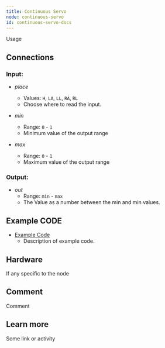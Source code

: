 ```yaml
---
title: Continuous Servo
node: continuous-servo
id: continuous-servo-docs
---
```


Usage

## Connections

<div class="node-input-list" markdown="block">

### Input:

- *place*
	- Values: `H`, `LA`, `LL`, `RA`, `RL`
	- Choose where to read the input.

- *min*
	- Range: `0` - `1`
	- Minimum value of the output range

- *max*
	- Range: `0` - `1`
	- Maximum value of the output range

</div>


<div class="node-output-list" markdown="block">

### Output:

- *out*
	- Range: `min` - `max`
	- The Value as a number between the <span class='node-input'>min</span> and <span class='node-input'>min</span> values.

</div>

## Example CODE

<div class="node-example-programs" markdown="block">

- [Example Code](http://code.quirkbot.com/program/XXXXXXXXXXXXXXXX "Go to Quirkbot CODE")
	- Description of example code.

</div>

## Hardware
If any specific to the node

## Comment
Comment

## Learn more
Some link or activity
